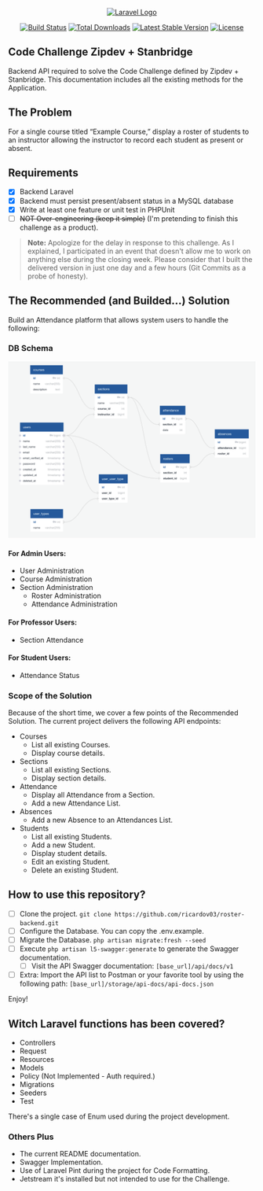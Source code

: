 <p align="center"><a href="https://laravel.com" target="_blank"><img src="https://raw.githubusercontent.com/laravel/art/master/logo-lockup/5%20SVG/2%20CMYK/1%20Full%20Color/laravel-logolockup-cmyk-red.svg" width="400" alt="Laravel Logo"></a></p>

<p align="center">
<a href="https://github.com/laravel/framework/actions"><img src="https://github.com/laravel/framework/workflows/tests/badge.svg" alt="Build Status"></a>
<a href="https://packagist.org/packages/laravel/framework"><img src="https://img.shields.io/packagist/dt/laravel/framework" alt="Total Downloads"></a>
<a href="https://packagist.org/packages/laravel/framework"><img src="https://img.shields.io/packagist/v/laravel/framework" alt="Latest Stable Version"></a>
<a href="https://packagist.org/packages/laravel/framework"><img src="https://img.shields.io/packagist/l/laravel/framework" alt="License"></a>
</p>

## Code Challenge Zipdev + Stanbridge

Backend API required to solve the Code Challenge defined by Zipdev + Stanbridge. This documentation includes all the
existing methods for the Application.

## The Problem

For a single course titled “Example Course,” display a roster of students to an instructor allowing the instructor to
record each student as present or absent.

## Requirements

- [x] Backend Laravel
- [x] Backend must persist present/absent status in a MySQL database
- [x] Write at least one feature or unit test in PHPUnit
- [ ] ~~NOT Over-engineering (keep it simple)~~ (I'm pretending to finish this challenge as a product).

> **Note:** Apologize for the delay in response to this challenge. As I explained, I participated in an event that
> doesn't allow me to work on anything else during the closing week.
> Please consider that I built the delivered version in just one day and a few hours (Git Commits as a probe of
> honesty).

## The Recommended (and Builded...) Solution

Build an Attendance platform that allows system users to handle the following:

### DB Schema

![DB Schema](images/db-schema.png)

#### For Admin Users:

- User Administration
- Course Administration
- Section Administration
    - Roster Administration
    - Attendance Administration

#### For Professor Users:

- Section Attendance

#### For Student Users:

- Attendance Status

### Scope of the Solution

Because of the short time, we cover a few points of the Recommended Solution. The current project delivers the following
API endpoints:

- Courses
    - List all existing Courses.
    - Display course details.
- Sections
    - List all existing Sections.
    - Display section details.
- Attendance
    - Display all Attendance from a Section.
    - Add a new Attendance List.
- Absences
    - Add a new Absence to an Attendances List.
- Students
    - List all existing Students.
    - Add a new Student.
    - Display student details.
    - Edit an existing Student.
    - Delete an existing Student.

## How to use this repository?

- [ ] Clone the project.
  ```git clone https://github.com/ricardov03/roster-backend.git```
- [ ] Configure the Database. You can copy the .env.example.
- [ ] Migrate the Database. ```php artisan migrate:fresh --seed```
- [ ] Execute `php artisan l5-swagger:generate` to generate the Swagger documentation.
    - [ ] Visit the API Swagger documentation: `[base_url]/api/docs/v1`
- [ ] Extra: Import the API list to Postman or your favorite tool by using the following
  path: `[base_url]/storage/api-docs/api-docs.json`

Enjoy!

## Witch Laravel functions has been covered?

- Controllers
- Request
- Resources
- Models
- Policy (Not Implemented - Auth required.)
- Migrations
- Seeders
- Test

There's a single case of Enum used during the project development.

### Others Plus

- The current README documentation.
- Swagger Implementation.
- Use of Laravel Pint during the project for Code Formatting.
- Jetstream it's installed but not intended to use for the Challenge.
